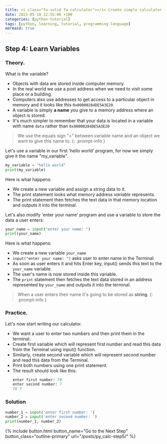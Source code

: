 ```yaml
--- 
title: <i class="fa-solid fa-calculator"></i> Create simple calculator - Step 4
date: 2023-05-10 12:55:00 +100
categories: [python-tutorial]
tags: [python, learning, tutorial, programming-language]
mermaid: true
---
```


## Step 4: Learn Variables

### Theory.

What is the variable? 
- Objects with data are stored inside computer memory. 
- In the real world we use a post address when we need to visit some place or a building.
- Computers also use addresses to get access to a particular object in memory and it looks like this `0x00000284DE5A3E20`
- A variable is simply **a name** you give to a memory address where an object is stored.
- It's much simpler to remember that your data is located in a variable with name `data` rather than `0x00000284DE5A3E20`

> We use the equals sign "=" between variable name and an object we want to give this name to.
{: .prompt-info }

Let's use a variable in our first 'hello world' program, for now we simply give it the name "my_variable".
```python
my_variable = "hello world"
print(my_variable)
``` 

Here is what happens:
- We create a new variable and assign a string data to it.
- The print statement looks what memory address *variable*  represents.
- The print statement then fetches the text data in that memory location and outputs it into the terminal.

Let's also modify 'enter your name' program and use a variable to store the data a user enters:

```python
your_name = input("enter your name: ")
print(your_name)
```
Here is what happens:
- We create a new variable `your_name`
- `input("enter your name: ")` asks user to enter name in the Terminal. 
- As soon as user enters it and hits Enter key, input() sends this text to the `your_name` variable.
- The user's name is now stored inside this variable.
- The `print` statement then fetches the text data stored in an address represented by `your_name` and outputs it into the terminal.

> When a user enters their name it's going to be stored as **string**.
{: .prompt-info }


### Practice. 

Let's now start writing our calculator. 

- We want a user to enter two numbers and then print them in the terminal.
- Create first variable which will represent first number and read this data from the Terminal using input() function.
- Similarly, create second variable which will represent second number and read this data from the Terminal.
- Print both numbers using one print statement.  
- The result should look like this:
  ```python
  enter first number: 70
  enter second number: 7
  70 7
  ```

### Solution

```python
number_1 = input('enter first number: ')
number_2 = input('enter second number: ')
print(number_1, number_2)
```
 {% include button.html button_name="Go to the Next Step" button_class="outline-primary" url="/posts/py_calc-step5/" %}